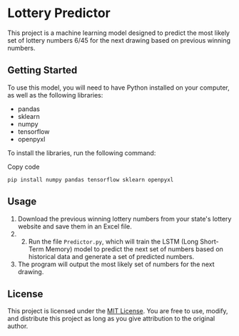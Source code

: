 
# Lottery Predictor

This project is a machine learning model designed to predict the most likely set of lottery numbers 6/45 for the next drawing based on previous winning numbers.

## Getting Started

To use this model, you will need to have Python installed on your computer, as well as the following libraries:

-   pandas
-   sklearn
-   numpy
-   tensorflow
-   openpyxl

To install the libraries, run the following command:

Copy code

`pip install numpy pandas tensorflow sklearn openpyxl` 

## Usage

1.  Download the previous winning lottery numbers from your state's lottery website and save them in an Excel file.
2.  2. Run the file `Predictor.py`, which will train the LSTM (Long Short-Term Memory) model to predict the next set of numbers based on historical data and generate a set of predicted numbers.
3.  The program will output the most likely set of numbers for the next drawing.

## License

This project is licensed under the [MIT License](https://opensource.org/licenses/MIT). You are free to use, modify, and distribute this project as long as you give attribution to the original author.
